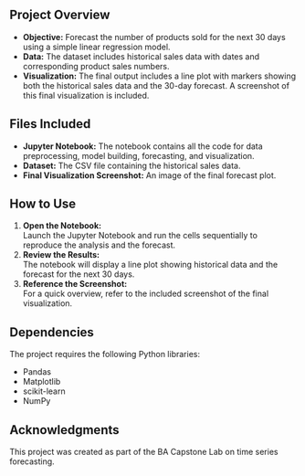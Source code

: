 
## Project Overview

- **Objective:** Forecast the number of products sold for the next 30 days using a simple linear regression model.
- **Data:** The dataset includes historical sales data with dates and corresponding product sales numbers.
- **Visualization:** The final output includes a line plot with markers showing both the historical sales data and the 30-day forecast. A screenshot of this final visualization is included.

## Files Included

- **Jupyter Notebook:** The notebook contains all the code for data preprocessing, model building, forecasting, and visualization.
- **Dataset:** The CSV file containing the historical sales data.
- **Final Visualization Screenshot:** An image of the final forecast plot.

## How to Use

1. **Open the Notebook:**  
   Launch the Jupyter Notebook and run the cells sequentially to reproduce the analysis and the forecast.
2. **Review the Results:**  
   The notebook will display a line plot showing historical data and the forecast for the next 30 days.
3. **Reference the Screenshot:**  
   For a quick overview, refer to the included screenshot of the final visualization.

## Dependencies

The project requires the following Python libraries:
- Pandas
- Matplotlib
- scikit-learn
- NumPy
## Acknowledgments

This project was created as part of the BA Capstone Lab on time series forecasting.
